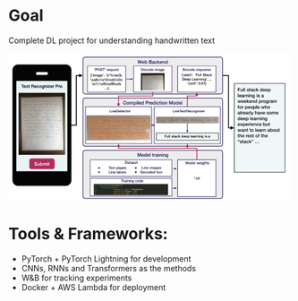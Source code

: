 # Goal 
Complete DL project for understanding handwritten text

![Overview](./imgs/overview.png)

# Tools & Frameworks:
+ PyTorch + PyTorch Lightning for development 
+ CNNs, RNNs and Transformers as the methods
+ W&B for tracking experiments
+ Docker + AWS Lambda for deployment
